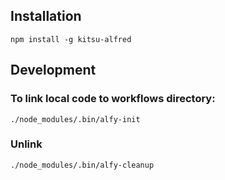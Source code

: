 ## Installation
`npm install -g kitsu-alfred`

## Development

### To link local code to workflows directory:
`./node_modules/.bin/alfy-init`

### Unlink
`./node_modules/.bin/alfy-cleanup`
